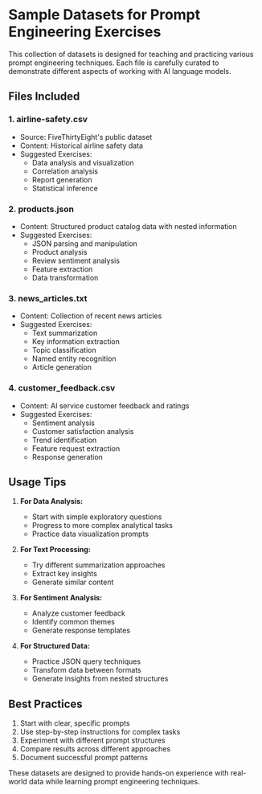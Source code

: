 # Sample Datasets for Prompt Engineering Exercises

This collection of datasets is designed for teaching and practicing various prompt engineering techniques. Each file is carefully curated to demonstrate different aspects of working with AI language models.

## Files Included

### 1. airline-safety.csv
- Source: FiveThirtyEight's public dataset
- Content: Historical airline safety data
- Suggested Exercises:
  - Data analysis and visualization
  - Correlation analysis
  - Report generation
  - Statistical inference

### 2. products.json
- Content: Structured product catalog data with nested information
- Suggested Exercises:
  - JSON parsing and manipulation
  - Product analysis
  - Review sentiment analysis
  - Feature extraction
  - Data transformation

### 3. news_articles.txt
- Content: Collection of recent news articles
- Suggested Exercises:
  - Text summarization
  - Key information extraction
  - Topic classification
  - Named entity recognition
  - Article generation

### 4. customer_feedback.csv
- Content: AI service customer feedback and ratings
- Suggested Exercises:
  - Sentiment analysis
  - Customer satisfaction analysis
  - Trend identification
  - Feature request extraction
  - Response generation

## Usage Tips

1. **For Data Analysis:**
   - Start with simple exploratory questions
   - Progress to more complex analytical tasks
   - Practice data visualization prompts

2. **For Text Processing:**
   - Try different summarization approaches
   - Extract key insights
   - Generate similar content

3. **For Sentiment Analysis:**
   - Analyze customer feedback
   - Identify common themes
   - Generate response templates

4. **For Structured Data:**
   - Practice JSON query techniques
   - Transform data between formats
   - Generate insights from nested structures

## Best Practices

1. Start with clear, specific prompts
2. Use step-by-step instructions for complex tasks
3. Experiment with different prompt structures
4. Compare results across different approaches
5. Document successful prompt patterns

These datasets are designed to provide hands-on experience with real-world data while learning prompt engineering techniques. 